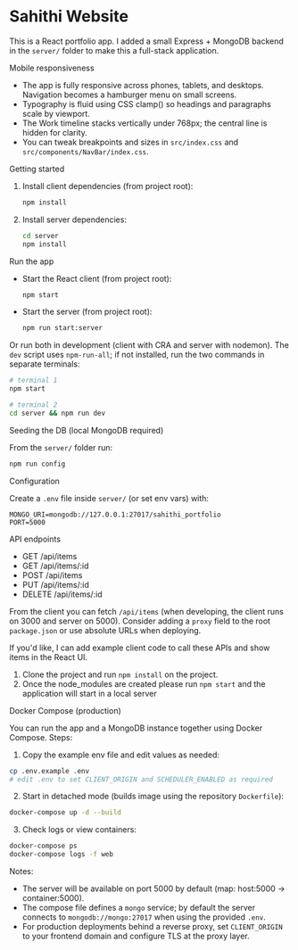 # Sahithi Website

This is a React portfolio app. I added a small Express + MongoDB backend in the `server/` folder to make this a full-stack application.

Mobile responsiveness

- The app is fully responsive across phones, tablets, and desktops. Navigation becomes a hamburger menu on small screens.
- Typography is fluid using CSS clamp() so headings and paragraphs scale by viewport.
- The Work timeline stacks vertically under 768px; the central line is hidden for clarity.
- You can tweak breakpoints and sizes in `src/index.css` and `src/components/NavBar/index.css`.

Getting started

1. Install client dependencies (from project root):

   ```bash
   npm install
   ```

2. Install server dependencies:

   ```bash
   cd server
   npm install
   ```

Run the app

- Start the React client (from project root):

  ```bash
  npm start
  ```

- Start the server (from project root):

  ```bash
  npm run start:server
  ```

Or run both in development (client with CRA and server with nodemon). The `dev` script uses `npm-run-all`; if not installed, run the two commands in separate terminals:

  ```bash
  # terminal 1
  npm start

  # terminal 2
  cd server && npm run dev
  ```

Seeding the DB (local MongoDB required)

From the `server/` folder run:

```bash
npm run config
```

Configuration

Create a `.env` file inside `server/` (or set env vars) with:

```
MONGO_URI=mongodb://127.0.0.1:27017/sahithi_portfolio
PORT=5000
```

API endpoints

- GET /api/items
- GET /api/items/:id
- POST /api/items
- PUT /api/items/:id
- DELETE /api/items/:id

From the client you can fetch `/api/items` (when developing, the client runs on 3000 and server on 5000). Consider adding a `proxy` field to the root `package.json` or use absolute URLs when deploying.

If you'd like, I can add example client code to call these APIs and show items in the React UI.
1. Clone the project and run `npm install` on the project.
2. Once the node_modules are created please run `npm start` and the application will start in a local server

Docker Compose (production)

You can run the app and a MongoDB instance together using Docker Compose. Steps:

1. Copy the example env file and edit values as needed:

  ```bash
  cp .env.example .env
  # edit .env to set CLIENT_ORIGIN and SCHEDULER_ENABLED as required
  ```

2. Start in detached mode (builds image using the repository `Dockerfile`):

  ```bash
  docker-compose up -d --build
  ```

3. Check logs or view containers:

  ```bash
  docker-compose ps
  docker-compose logs -f web
  ```

Notes:
- The server will be available on port 5000 by default (map: host:5000 -> container:5000).
- The compose file defines a `mongo` service; by default the server connects to `mongodb://mongo:27017` when using the provided `.env`.
- For production deployments behind a reverse proxy, set `CLIENT_ORIGIN` to your frontend domain and configure TLS at the proxy layer.
